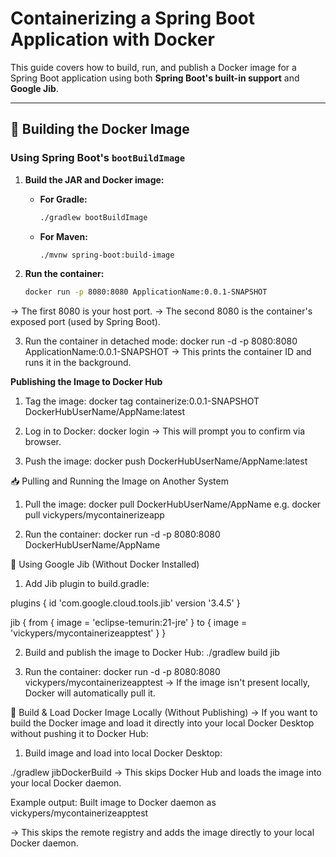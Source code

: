 # Containerizing a Spring Boot Application with Docker

This guide covers how to build, run, and publish a Docker image for a Spring Boot application using both **Spring Boot's built-in support** and **Google Jib**.

---

## 🚀 Building the Docker Image

### Using Spring Boot's `bootBuildImage`

1. **Build the JAR and Docker image:**

    - **For Gradle:**
      ```bash
      ./gradlew bootBuildImage
      ```
    - **For Maven:**
      ```bash
      ./mvnw spring-boot:build-image
      ```

2. **Run the container:**
   ```bash
   docker run -p 8080:8080 ApplicationName:0.0.1-SNAPSHOT

-> The first 8080 is your host port.
-> The second 8080 is the container's exposed port (used by Spring Boot).

3. Run the container in detached mode:
 docker run -d -p 8080:8080 ApplicationName:0.0.1-SNAPSHOT
-> This prints the container ID and runs it in the background.


**Publishing the Image to Docker Hub**
1. Tag the image:
docker tag containerize:0.0.1-SNAPSHOT DockerHubUserName/AppName:latest

2. Log in to Docker:
docker login
-> This will prompt you to confirm via browser.

3. Push the image:
docker push DockerHubUserName/AppName:latest


📥 Pulling and Running the Image on Another System
1. Pull the image:
docker pull DockerHubUserName/AppName
e.g.
docker pull vickypers/mycontainerizeapp

2. Run the container:
docker run -d -p 8080:8080 DockerHubUserName/AppName


🐳 Using Google Jib (Without Docker Installed)
1. Add Jib plugin to build.gradle:

plugins {
    id 'com.google.cloud.tools.jib' version '3.4.5'
    }

jib {
    from {
        image = 'eclipse-temurin:21-jre'
    }
    to {
        image = 'vickypers/mycontainerizeapptest'
    }
}

2. Build and publish the image to Docker Hub:
./gradlew build jib

3. Run the container:
docker run -d -p 8080:8080 vickypers/mycontainerizeapptest
-> If the image isn't present locally, Docker will automatically pull it.

🧪 Build & Load Docker Image Locally (Without Publishing)
-> If you want to build the Docker image and load it directly into your local Docker Desktop without pushing it to Docker Hub:
1. Build image and load into local Docker Desktop:

./gradlew jibDockerBuild
-> This skips Docker Hub and loads the image into your local Docker daemon.

Example output:
Built image to Docker daemon as vickypers/mycontainerizeapptest

-> This skips the remote registry and adds the image directly to your local Docker daemon.